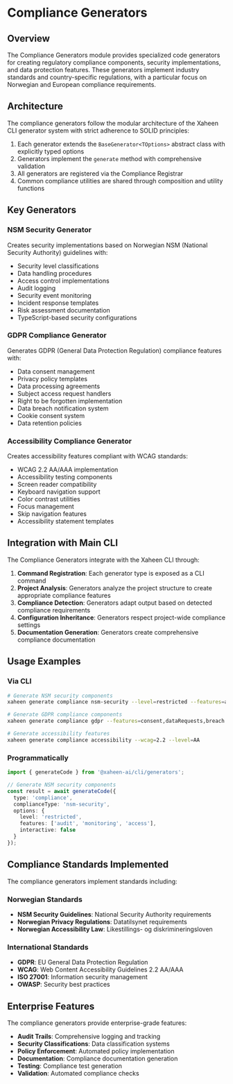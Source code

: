 # Compliance Generators

## Overview

The Compliance Generators module provides specialized code generators for creating regulatory compliance components, security implementations, and data protection features. These generators implement industry standards and country-specific regulations, with a particular focus on Norwegian and European compliance requirements.

## Architecture

The compliance generators follow the modular architecture of the Xaheen CLI generator system with strict adherence to SOLID principles:

1. Each generator extends the `BaseGenerator<TOptions>` abstract class with explicitly typed options
2. Generators implement the `generate` method with comprehensive validation
3. All generators are registered via the Compliance Registrar
4. Common compliance utilities are shared through composition and utility functions

## Key Generators

### NSM Security Generator

Creates security implementations based on Norwegian NSM (National Security Authority) guidelines with:
- Security level classifications
- Data handling procedures
- Access control implementations
- Audit logging
- Security event monitoring
- Incident response templates
- Risk assessment documentation
- TypeScript-based security configurations

### GDPR Compliance Generator

Generates GDPR (General Data Protection Regulation) compliance features with:
- Data consent management
- Privacy policy templates
- Data processing agreements
- Subject access request handlers
- Right to be forgotten implementation
- Data breach notification system
- Cookie consent system
- Data retention policies

### Accessibility Compliance Generator

Creates accessibility features compliant with WCAG standards:
- WCAG 2.2 AA/AAA implementation
- Accessibility testing components
- Screen reader compatibility
- Keyboard navigation support
- Color contrast utilities
- Focus management
- Skip navigation features
- Accessibility statement templates

## Integration with Main CLI

The Compliance Generators integrate with the Xaheen CLI through:

1. **Command Registration**: Each generator type is exposed as a CLI command
2. **Project Analysis**: Generators analyze the project structure to create appropriate compliance features
3. **Compliance Detection**: Generators adapt output based on detected compliance requirements
4. **Configuration Inheritance**: Generators respect project-wide compliance settings
5. **Documentation Generation**: Generators create comprehensive compliance documentation

## Usage Examples

### Via CLI

```bash
# Generate NSM security components
xaheen generate compliance nsm-security --level=restricted --features=audit,monitoring,access

# Generate GDPR compliance components
xaheen generate compliance gdpr --features=consent,dataRequests,breach --interactive

# Generate accessibility features
xaheen generate compliance accessibility --wcag=2.2 --level=AA
```

### Programmatically

```typescript
import { generateCode } from '@xaheen-ai/cli/generators';

// Generate NSM security components
const result = await generateCode({
  type: 'compliance',
  complianceType: 'nsm-security',
  options: {
    level: 'restricted',
    features: ['audit', 'monitoring', 'access'],
    interactive: false
  }
});
```

## Compliance Standards Implemented

The compliance generators implement standards including:

### Norwegian Standards
- **NSM Security Guidelines**: National Security Authority requirements
- **Norwegian Privacy Regulations**: Datatilsynet requirements
- **Norwegian Accessibility Law**: Likestillings- og diskrimineringsloven

### International Standards
- **GDPR**: EU General Data Protection Regulation
- **WCAG**: Web Content Accessibility Guidelines 2.2 AA/AAA
- **ISO 27001**: Information security management
- **OWASP**: Security best practices

## Enterprise Features

The compliance generators provide enterprise-grade features:

- **Audit Trails**: Comprehensive logging and tracking
- **Security Classifications**: Data classification systems
- **Policy Enforcement**: Automated policy implementation
- **Documentation**: Compliance documentation generation
- **Testing**: Compliance test generation
- **Validation**: Automated compliance checks
